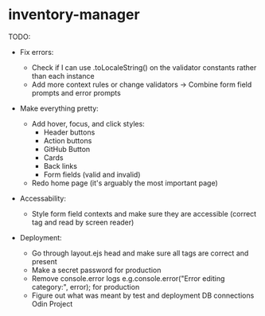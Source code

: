 # inventory-manager

TODO:

- Fix errors:

  - Check if I can use .toLocaleString() on the validator constants rather than each instance
  - Add more context rules or change validators -> Combine form field prompts and error prompts

- Make everything pretty:

  - Add hover, focus, and click styles:
    - Header buttons
    - Action buttons
    - GitHub Button
    - Cards
    - Back links
    - Form fields (valid and invalid)
  - Redo home page (it's arguably the most important page)

- Accessability:

  - Style form field contexts and make sure they are accessible (correct tag and read by screen reader)

- Deployment:

  - Go through layout.ejs head and make sure all tags are correct and present
  - Make a secret password for production
  - Remove console.error logs e.g.console.error("Error editing category:", error); for production
  - Figure out what was meant by test and deployment DB connections Odin Project
